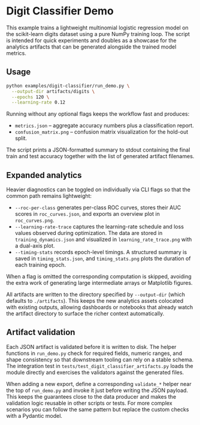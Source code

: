 # Digit Classifier Demo

This example trains a lightweight multinomial logistic regression model on the
scikit-learn digits dataset using a pure NumPy training loop.  The script is
intended for quick experiments and doubles as a showcase for the analytics
artifacts that can be generated alongside the trained model metrics.

## Usage

```bash
python examples/digit-classifier/run_demo.py \
  --output-dir artifacts/digits \
  --epochs 120 \
  --learning-rate 0.12
```

Running without any optional flags keeps the workflow fast and produces:

* `metrics.json` – aggregate accuracy numbers plus a classification report.
* `confusion_matrix.png` – confusion matrix visualization for the hold-out split.

The script prints a JSON-formatted summary to stdout containing the final train
and test accuracy together with the list of generated artifact filenames.

## Expanded analytics

Heavier diagnostics can be toggled on individually via CLI flags so that the
common path remains lightweight:

* `--roc-per-class` generates per-class ROC curves, stores their AUC scores in
  `roc_curves.json`, and exports an overview plot in `roc_curves.png`.
* `--learning-rate-trace` captures the learning-rate schedule and loss values
  observed during optimization.  The data are stored in
  `training_dynamics.json` and visualized in `learning_rate_trace.png` with a
  dual-axis plot.
* `--timing-stats` records epoch-level timings.  A structured summary is saved
  in `timing_stats.json`, and `timing_stats.png` plots the duration of each
  training epoch.

When a flag is omitted the corresponding computation is skipped, avoiding the
extra work of generating large intermediate arrays or Matplotlib figures.

All artifacts are written to the directory specified by `--output-dir` (which
defaults to `./artifacts`).  This keeps the new analytics assets colocated with
existing outputs, allowing dashboards or notebooks that already watch the
artifact directory to surface the richer context automatically.

## Artifact validation

Each JSON artifact is validated before it is written to disk.  The helper
functions in `run_demo.py` check for required fields, numeric ranges, and shape
consistency so that downstream tooling can rely on a stable schema.  The
integration test in `tests/test_digit_classifier_artifacts.py` loads the module
directly and exercises the validators against the generated files.

When adding a new export, define a corresponding `validate_*` helper near the
top of `run_demo.py` and invoke it just before writing the JSON payload.  This
keeps the guarantees close to the data producer and makes the validation logic
reusable in other scripts or tests.  For more complex scenarios you can follow
the same pattern but replace the custom checks with a Pydantic model.
